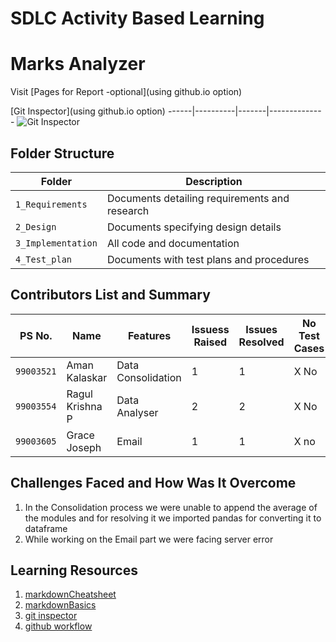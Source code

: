 # SDLC Activity Based Learning
# Marks Analyzer
Visit [Pages for Report -optional](using github.io option)

[Git Inspector](using github.io option)
------|----------|-------|--------------
![Git Inspector](Badgelink)


## Folder Structure
Folder             | Description
-------------------| -----------------------------------------
`1_Requirements`   | Documents detailing requirements and research
`2_Design`         | Documents specifying design details
`3_Implementation` | All code and documentation
`4_Test_plan`      | Documents with test plans and procedures

## Contributors List and Summary

PS No. |  Name   |    Features    | Issuess Raised |Issues Resolved|No Test Cases|Test Case Pass
-------|---------|----------------|----------------|---------------|-------------|--------------
`99003521` | Aman Kalaskar  | Data Consolidation   | 1     |1   |X No   |X No     
`99003554` | Ragul Krishna P  | Data Analyser    | 2     | 2   |X No   |X No     
`99003605` | Grace Joseph  | Email    | 1     | 1   |X no  |X No  

## Challenges Faced and How Was It Overcome

1. In the Consolidation process we were unable to append the average of the modules and for resolving it we imported pandas for converting it to dataframe
2. While working on the Email part we were facing server error

## Learning Resources
1. [markdownCheatsheet](https://github.com/adam-p/markdown-here/wiki/Markdown-Cheatsheet)
2. [markdownBasics](https://guides.github.com/features/mastering-markdown/)
3. [git inspector](https://github.com/ejwa/gitinspector.git)
4. [github workflow](https://docs.github.com/en/actions/learn-github-action)

